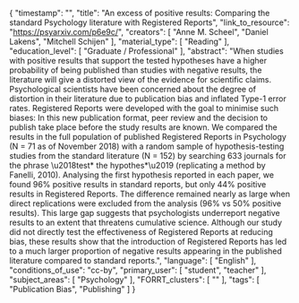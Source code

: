 {
    "timestamp": "",
    "title": "An excess of positive results: Comparing the standard Psychology literature with Registered Reports",
    "link_to_resource": "https://psyarxiv.com/p6e9c/",
    "creators": [
        "Anne M. Scheel",
        "Daniel Lakens",
        "Mitchell Schijen"
    ],
    "material_type": [
        "Reading"
    ],
    "education_level": [
        "Graduate / Professional"
    ],
    "abstract": "When studies with positive results that support the tested hypotheses have a higher probability of being published than studies with negative results, the literature will give a distorted view of the evidence for scientific claims. Psychological scientists have been concerned about the degree of distortion in their literature due to publication bias and inflated Type-1 error rates. Registered Reports were developed with the goal to minimise such biases: In this new publication format, peer review and the decision to publish take place before the study results are known. We compared the results in the full population of published Registered Reports in Psychology (N = 71 as of November 2018) with a random sample of hypothesis-testing studies from the standard literature (N = 152) by searching 633 journals for the phrase \u2018test* the hypothes*\u2019 (replicating a method by Fanelli, 2010). Analysing the first hypothesis reported in each paper, we found 96% positive results in standard reports, but only 44% positive results in Registered Reports. The difference remained nearly as large when direct replications were excluded from the analysis (96% vs 50% positive results). This large gap suggests that psychologists underreport negative results to an extent that threatens cumulative science. Although our study did not directly test the effectiveness of Registered Reports at reducing bias, these results show that the introduction of Registered Reports has led to a much larger proportion of negative results appearing in the published literature compared to standard reports.",
    "language": [
        "English"
    ],
    "conditions_of_use": "cc-by",
    "primary_user": [
        "student",
        "teacher"
    ],
    "subject_areas": [
        "Psychology"
    ],
    "FORRT_clusters": [
        ""
    ],
    "tags": [
        "Publication Bias",
        "Publishing"
    ]
}